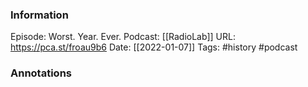 ### Information

Episode: Worst. Year. Ever.
Podcast: [[RadioLab]]
URL: https://pca.st/froau9b6
Date: [[2022-01-07]]
Tags: #history 
#podcast


### Annotations

